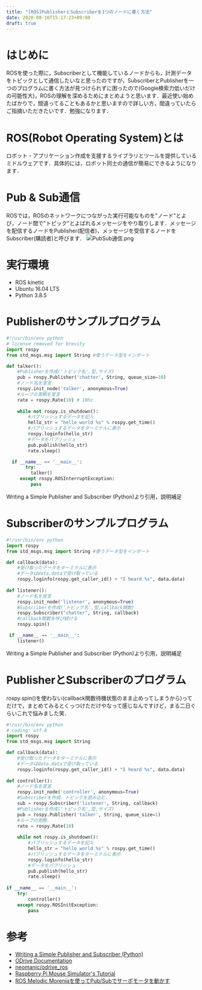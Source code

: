 ```yaml
---
title: "[ROS]PublisherとSubscriberを1つのノードに書く方法"
date: 2020-08-16T15:17:23+09:00
draft: true
---
```


# はじめに
ROSを使った際に，Subscriberとして機能しているノードからも，計測データをトピックとして通信したいなと思ったのですが，SubscriberとPublisherを一つのプログラムに書く方法が見つけられずに困ったので(Google検索力低いだけの可能性大)，ROSの理解を深めるためにまとめようと思います．最近使い始めたばかりで，間違ってることもあるかと思いますので詳しい方，間違っていたらご指摘いただきたいです．勉強になります．

# ROS(Robot Operating System)とは
ロボット・アプリケーション作成を支援するライブラリとツールを提供しているミドルウェアです．具体的には，ロボット同士の通信が簡易にできるようになります．

# Pub & Sub通信
ROSでは，ROSのネットワークにつながった実行可能なものを"ノード"とよび，ノード間で"トピック"とよばれるメッセージをやり取りします．メッセージを配信するノードをPublisher(配信者)，メッセージを受信するノードをSubscriber(購読者)と呼びます．
![PubSub通信.png](https://qiita-image-store.s3.ap-northeast-1.amazonaws.com/0/689163/7fa2aa16-1d90-52e0-0088-a8edfef9583d.png)

# 実行環境
- ROS kinetic
- Ubuntu 16.04 LTS
- Python 3.8.5

# Publisherのサンプルプログラム

```python:talker.py
#!/usr/bin/env python
# license removed for brevity
import rospy
from std_msgs.msg import String #使うデータ型をインポート

def talker():
    #Publisherを作成('トピック名',型,サイズ)
    pub = rospy.Publisher('chatter', String, queue_size=10)
    #ノード名を宣言
    rospy.init_node('talker', anonymous=True)
    #ループの周期を宣言
    rate = rospy.Rate(10) # 10hz
    
    while not rospy.is_shutdown():
        #パブリッシュするデータを記入
        hello_str = "hello world %s" % rospy.get_time()
        #パブリッシュするデータをターミナルに表示
        rospy.loginfo(hello_str)
        #データをパブリッシュ
        pub.publish(hello_str)
        rate.sleep()

  if __name__ == '__main__':
       try:
         talker()
     except rospy.ROSInterruptException:
         pass
```
Writing a Simple Publisher and Subscriber (Python)より引用，説明補足

# Subscriberのサンプルプログラム
```python:listener.py
#!/usr/bin/env python
import rospy
from std_msgs.msg import String #使うデータ型をインポート

def callback(data):
    #受け取ったデータをターミナルに表示
    #データはdata.dataで受け取っている
    rospy.loginfo(rospy.get_caller_id() + "I heard %s", data.data)
     
def listener():
    #ノード名を宣言
    rospy.init_node('listener', anonymous=True)
    #Subscriberを作成('トピック名',型,callback関数)
    rospy.Subscriber("chatter", String, callback)
    #callback関数を呼び続ける
    rospy.spin()

 if __name__ == '__main__':
    listener()
```
Writing a Simple Publisher and Subscriber (Python)より引用，説明補足

# PublisherとSubscriberのプログラム
rospy.spin()を使わない(callback関数待機状態のまま止めってしまうから)ってだけで，まとめてみるとくっつけただけやなって感じなんですけど，まる二日ぐらいこれで悩みました笑．

```python:controller.py
#!/usr/bin/env python
# coding: utf-8
import rospy
from std_msgs.msg import String

def callback(data):
    #受け取ったデータをターミナルに表示
    #データはdata.dataで受け取っている
    rospy.loginfo(rospy.get_caller_id() + "I heard %s", data.data)
      
def controller():
    #ノード名を宣言
    rospy.init_node('controller', anonymous=True)
    #Subscriberを作成．トピックを読み込む．
    sub = rospy.Subscriber('listener', String, callback)
    #Publisherを作成('トピック名',型,サイズ)
    pub = rospy.Publisher('talker', String, queue_size=1)
    #ループの周期．
    rate = rospy.Rate(10)
    
    while not rospy.is_shutdown():
        #パブリッシュするデータを記入
        hello_str = "hello world %s" % rospy.get_time()
        #パブリッシュするデータをターミナルに表示
        rospy.loginfo(hello_str)
        #データをパブリッシュ
        pub.publish(hello_str)
        rate.sleep()
    
if __name__ == '__main__':
    try:
        controller()
    except rospy.ROSInitException:
        pass
```
# 参考
- [Writing a Simple Publisher and Subscriber (Python)](http://wiki.ros.org/ROS/Tutorials/WritingPublisherSubscriber%28python%29)
- [ODrive Documentation](https://docs.odriverobotics.com/)
- [neomanic/odrive_ros](https://github.com/neomanic/odrive_ros)
- [Raspberry Pi Mouse Simulator's Tutorial](https://raspimouse-sim-tutorial.gitbook.io/project/)
- [ROS Melodic Moreniaを使ってPub/Subでサーボモータを動かす](https://tkrel.com/9301)
